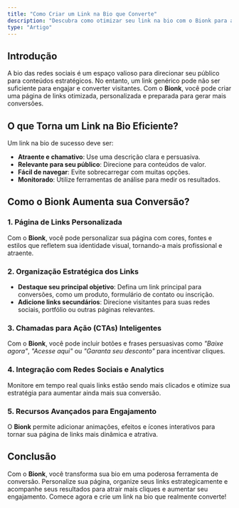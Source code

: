 ```yaml
---
title: "Como Criar um Link na Bio que Converte"
description: "Descubra como otimizar seu link na bio com o Bionk para atrair mais cliques e gerar conversões."
type: "Artigo"
---
```


## Introdução
A bio das redes sociais é um espaço valioso para direcionar seu público para conteúdos estratégicos. No entanto, um link genérico pode não ser suficiente para engajar e converter visitantes. Com o **Bionk**, você pode criar uma página de links otimizada, personalizada e preparada para gerar mais conversões.

## O que Torna um Link na Bio Eficiente?
Um link na bio de sucesso deve ser:
- **Atraente e chamativo**: Use uma descrição clara e persuasiva.
- **Relevante para seu público**: Direcione para conteúdos de valor.
- **Fácil de navegar**: Evite sobrecarregar com muitas opções.
- **Monitorado**: Utilize ferramentas de análise para medir os resultados.

## Como o Bionk Aumenta sua Conversão?
### 1. Página de Links Personalizada
Com o **Bionk**, você pode personalizar sua página com cores, fontes e estilos que refletem sua identidade visual, tornando-a mais profissional e atraente.

### 2. Organização Estratégica dos Links
- **Destaque seu principal objetivo**: Defina um link principal para conversões, como um produto, formulário de contato ou inscrição.
- **Adicione links secundários**: Direcione visitantes para suas redes sociais, portfólio ou outras páginas relevantes.

### 3. Chamadas para Ação (CTAs) Inteligentes
Com o **Bionk**, você pode incluir botões e frases persuasivas como *"Baixe agora"*, *"Acesse aqui"* ou *"Garanta seu desconto"* para incentivar cliques.

### 4. Integração com Redes Sociais e Analytics
Monitore em tempo real quais links estão sendo mais clicados e otimize sua estratégia para aumentar ainda mais sua conversão.

### 5. Recursos Avançados para Engajamento
O **Bionk** permite adicionar animações, efeitos e ícones interativos para tornar sua página de links mais dinâmica e atrativa.

## Conclusão
Com o **Bionk**, você transforma sua bio em uma poderosa ferramenta de conversão. Personalize sua página, organize seus links estrategicamente e acompanhe seus resultados para atrair mais cliques e aumentar seu engajamento. Comece agora e crie um link na bio que realmente converte!